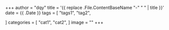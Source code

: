 +++
author = "dqy"
title = '{{ replace .File.ContentBaseName "-" " " | title }}'
date = {{ .Date }}
tags = [
    "tags1",
    "tag2",

]
categories = [
    "cat1",
    "cat2",
]
image = ""
+++
